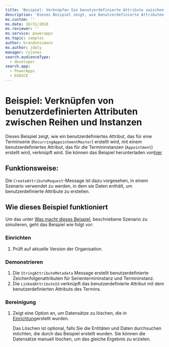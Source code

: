 ```yaml
---
title: 'Beispiel: Verknüpfen Sie benutzerdefinierte Attribute zwischen Reihen und Instanzen (Common Data Service) | Microsoft Docs'
description: 'Dieses Beispiel zeigt, wie benutzerdefinierte Attributen zwischen Reihen und Instanzen verknüpft werden.'
ms.custom: ''
ms.date: 10/31/2018
ms.reviewer: ''
ms.service: powerapps
ms.topic: samples
author: brandonsimons
ms.author: jdaly
manager: ryjones
search.audienceType:
  - developer
search.app:
  - PowerApps
  - D365CE
---
```

# <a name="sample-link-custom-attributes-between-series-and-instances"></a>Beispiel: Verknüpfen von benutzerdefinierten Attributen zwischen Reihen und Instanzen

Dieses Beispiel zeigt, wie ein benutzerdefiniertes Attribut, das für eine Terminserie (`RecurringAppointmentMaster`) erstellt wird, mit einem benutzerdefiniertes Attribut, das für die Termininstanzen (`Appointment`) erstellt wird, verknüpft wird. Sie können das Beispiel herunterladen von[hier](https://github.com/Microsoft/PowerApps-Samples/tree/master/cds/orgsvc/C%23/LinkAttributes)

## <a name="what-this-sample-does"></a>Funktionsweise:

Die `CreateAttributeRequest`-Message ist dazu vorgesehen, in einem Szenario verwendet zu werden, in dem sie Daten enthält, um benutzerdefinierte Attribute zu erstellen.

## <a name="how-this-sample-works"></a>Wie dieses Beispiel funktioniert

Um das unter [Was macht dieses Beispiel](#what-this-sample-does), beschriebene Szenario zu simulieren, geht das Beispiel wie folgt vor:

### <a name="setup"></a>Einrichten

1. Prüft auf aktuelle Version der Organisation.

### <a name="demonstrate"></a>Demonstrieren

1. Die `StringAttributeMetadata` Message erstellt benutzerdefinierte Zeichenfolgenattributen für Serientermininstanz und Termininstanz.
2. Die `LinkedAttributeId` verknüpft das benutzerdefinierte Attribut mit dem benutzerdefinierten Attributs des Termins.

### <a name="clean-up"></a>Bereinigung

1. Zeigt eine Option an, um Datensätze zu löschen, die in [Einrichtung](#setup)erstellt wurden.

    Das Löschen ist optional, falls Sie die Entitäten und Daten durchsuchen möchten, die durch das Beispiel erstellt wurden. Sie können die Datensätze manuell löschen, um das gleiche Ergebnis zu erzielen.
